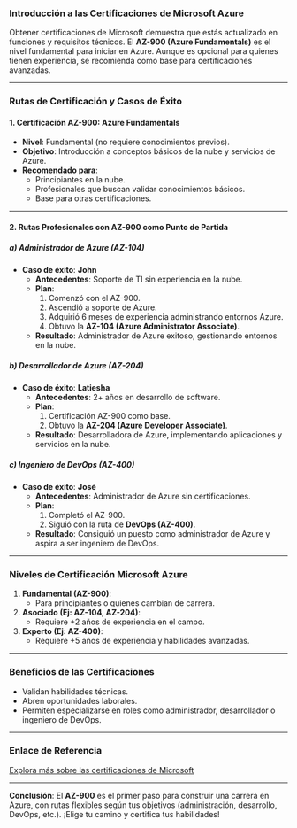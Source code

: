

### **Introducción a las Certificaciones de Microsoft Azure**  
Obtener certificaciones de Microsoft demuestra que estás actualizado en funciones y requisitos técnicos. El **AZ-900 (Azure Fundamentals)** es el nivel fundamental para iniciar en Azure. Aunque es opcional para quienes tienen experiencia, se recomienda como base para certificaciones avanzadas.

---

### **Rutas de Certificación y Casos de Éxito**  

#### **1. Certificación AZ-900: Azure Fundamentals**  
- **Nivel**: Fundamental (no requiere conocimientos previos).  
- **Objetivo**: Introducción a conceptos básicos de la nube y servicios de Azure.  
- **Recomendado para**:  
  - Principiantes en la nube.  
  - Profesionales que buscan validar conocimientos básicos.  
  - Base para otras certificaciones.  

---

#### **2. Rutas Profesionales con AZ-900 como Punto de Partida**  

##### **a) Administrador de Azure (AZ-104)**  
- **Caso de éxito**: **John**  
  - **Antecedentes**: Soporte de TI sin experiencia en la nube.  
  - **Plan**:  
    1. Comenzó con el AZ-900.  
    2. Ascendió a soporte de Azure.  
    3. Adquirió 6 meses de experiencia administrando entornos Azure.  
    4. Obtuvo la **AZ-104 (Azure Administrator Associate)**.  
  - **Resultado**: Administrador de Azure exitoso, gestionando entornos en la nube.  

##### **b) Desarrollador de Azure (AZ-204)**  
- **Caso de éxito**: **Latiesha**  
  - **Antecedentes**: 2+ años en desarrollo de software.  
  - **Plan**:  
    1. Certificación AZ-900 como base.  
    2. Obtuvo la **AZ-204 (Azure Developer Associate)**.  
  - **Resultado**: Desarrolladora de Azure, implementando aplicaciones y servicios en la nube.  

##### **c) Ingeniero de DevOps (AZ-400)**  
- **Caso de éxito**: **José**  
  - **Antecedentes**: Administrador de Azure sin certificaciones.  
  - **Plan**:  
    1. Completó el AZ-900.  
    2. Siguió con la ruta de **DevOps (AZ-400)**.  
  - **Resultado**: Consiguió un puesto como administrador de Azure y aspira a ser ingeniero de DevOps.  

---

### **Niveles de Certificación Microsoft Azure**  
1. **Fundamental (AZ-900)**:  
   - Para principiantes o quienes cambian de carrera.  
2. **Asociado (Ej: AZ-104, AZ-204)**:  
   - Requiere +2 años de experiencia en el campo.  
3. **Experto (Ej: AZ-400)**:  
   - Requiere +5 años de experiencia y habilidades avanzadas.  

---

### **Beneficios de las Certificaciones**  
- Validan habilidades técnicas.  
- Abren oportunidades laborales.  
- Permiten especializarse en roles como administrador, desarrollador o ingeniero de DevOps.  

---

### **Enlace de Referencia**  
[Explora más sobre las certificaciones de Microsoft](https://learn.microsoft.com/es-es/certifications/)  

--- 

**Conclusión**: El **AZ-900** es el primer paso para construir una carrera en Azure, con rutas flexibles según tus objetivos (administración, desarrollo, DevOps, etc.). ¡Elige tu camino y certifica tus habilidades!
